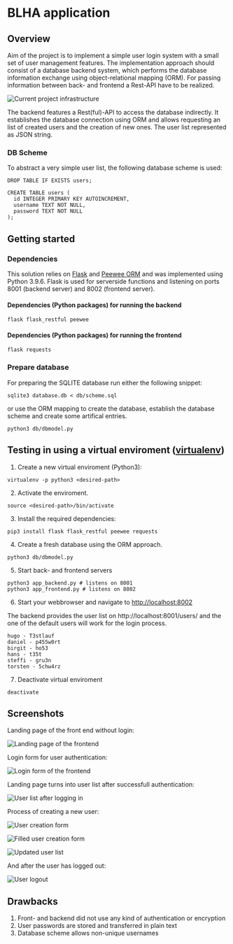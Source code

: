 # BLHA application

## Overview

Aim of the project is to implement a simple user login system with a small set of user management features. The implementation approach should consist of a database backend system, which performs the database information exchange using object-relational mapping (ORM). For passing information between back- and frontend a Rest-API have to be realized.  

![Current project infrastructure](BLHA_project.png)

The backend features a Rest(ful)-API to access the database indirectly. It establishes the database connection using ORM and allows requesting an list of created users and the creation of new ones. The user list represented as JSON string.

### DB Scheme

To abstract a very simple user list, the following database scheme is used:

```
DROP TABLE IF EXISTS users;

CREATE TABLE users (
  id INTEGER PRIMARY KEY AUTOINCREMENT,
  username TEXT NOT NULL,
  password TEXT NOT NULL
);
```

## Getting started

### Dependencies 

This solution relies on [Flask](https://flask.palletsprojects.com/en/3.0.x/) and [Peewee ORM](https://docs.peewee-orm.com/en/latest/) and was implemented using Python 3.9.6. Flask is used for serverside functions and listening on ports 8001 (backend server) and 8002 (frontend server).

#### Dependencies (Python packages) for running the backend

```
flask flask_restful peewee
```

#### Dependencies (Python packages) for running the frontend

```
flask requests
```

### Prepare database 

For preparing the SQLITE database run either the following snippet:

``` 
sqlite3 database.db < db/scheme.sql
```

or use the ORM mapping to create the database, establish the database scheme and create some artifical entries. 

```
python3 db/dbmodel.py
```


## Testing in using a virtual enviroment ([virtualenv](https://virtualenv.pypa.io))

1. Create a new virtual enviroment (Python3):

```
virtualenv -p python3 <desired-path>
```

2. Activate the enviroment.

```
source <desired-path>/bin/activate 
```

3. Install the required dependencies:

```
pip3 install flask flask_restful peewee requests
```

4. Create a fresh database using the ORM approach.

```
python3 db/dbmodel.py
```

5. Start back- and frontend servers

```
python3 app_backend.py # listens on 8001
python3 app_frontend.py # listens on 8002
```

6. Start your webbrowser and navigate to [http://localhost:8002](http://localhost:8002)

The backend provides the user list on http://localhost:8001/users/ and the one of the default users will work for the login process.

```
hugo - T3stlauf
daniel - p455w0rt
birgit - ho53
hans - t35t
steffi - gru3n
torsten - 5chw4rz
```


7. Deactivate virtual enviroment

```
deactivate
```

## Screenshots 

Landing page of the front end without login:

![Landing page of the frontend](screenshots/001_BLHA_Landingpage.png)

Login form for user authentication:

![Login form of the frontend](screenshots/002_BLHA_Loginpage.png)

Landing page turns into user list after successfull authentication:

![User list after logging in](screenshots/003_BLHA_Userlist.png)

Process of creating a new user:

![User creation form](screenshots/004_BLHA_CreateNewUser.png)

![Filled user creation form](screenshots/005_BLHA_CreateNewUser.png)

![Updated user list](screenshots/006_BLHA_UpdatedUserList.png)

And after the user has logged out:

![User logout](screenshots/007_BLHA_Logout.png)

## Drawbacks

1. Front- and backend did not use any kind of authentication or encryption
2. User passwords are stored and transferred in plain text
3. Database scheme allows non-unique usernames  